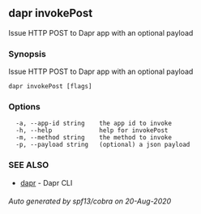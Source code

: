 ## dapr invokePost

Issue HTTP POST to Dapr app with an optional payload

### Synopsis

Issue HTTP POST to Dapr app with an optional payload

```
dapr invokePost [flags]
```

### Options

```
  -a, --app-id string    the app id to invoke
  -h, --help             help for invokePost
  -m, --method string    the method to invoke
  -p, --payload string   (optional) a json payload
```

### SEE ALSO

* [dapr](dapr.md)	 - Dapr CLI

###### Auto generated by spf13/cobra on 20-Aug-2020
